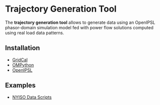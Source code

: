 Trajectory Generation Tool
=========================================

The **trajectory generation tool** allows to generate data using an OpenIPSL phasor-domain simulation model fed with power flow solutions computed using real load data patterns.

## Installation

- [GridCal](docs/gridcal_installation.md)
- [OMPython](docs/OMPython_installation.md)
- [OpenIPSL](www.OpenIPSL.com)

## Examples

- [NYISO Data Scripts](docs/examples_nyiso_data.ipynb)
